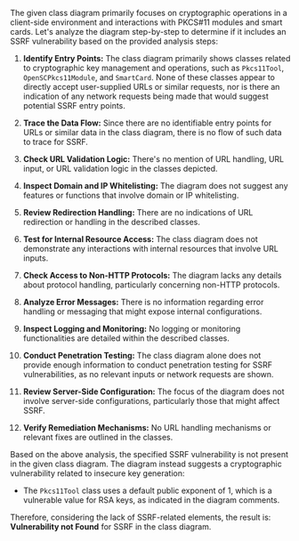 The given class diagram primarily focuses on cryptographic operations in a client-side environment and interactions with PKCS#11 modules and smart cards. Let's analyze the diagram step-by-step to determine if it includes an SSRF vulnerability based on the provided analysis steps:

1. **Identify Entry Points:** The class diagram primarily shows classes related to cryptographic key management and operations, such as `Pkcs11Tool`, `OpenSCPkcs11Module`, and `SmartCard`. None of these classes appear to directly accept user-supplied URLs or similar requests, nor is there an indication of any network requests being made that would suggest potential SSRF entry points.

2. **Trace the Data Flow:** Since there are no identifiable entry points for URLs or similar data in the class diagram, there is no flow of such data to trace for SSRF.

3. **Check URL Validation Logic:** There's no mention of URL handling, URL input, or URL validation logic in the classes depicted.

4. **Inspect Domain and IP Whitelisting:** The diagram does not suggest any features or functions that involve domain or IP whitelisting.

5. **Review Redirection Handling:** There are no indications of URL redirection or handling in the described classes.

6. **Test for Internal Resource Access:** The class diagram does not demonstrate any interactions with internal resources that involve URL inputs.

7. **Check Access to Non-HTTP Protocols:** The diagram lacks any details about protocol handling, particularly concerning non-HTTP protocols.

8. **Analyze Error Messages:** There is no information regarding error handling or messaging that might expose internal configurations.

9. **Inspect Logging and Monitoring:** No logging or monitoring functionalities are detailed within the described classes.

10. **Conduct Penetration Testing:** The class diagram alone does not provide enough information to conduct penetration testing for SSRF vulnerabilities, as no relevant inputs or network requests are shown.

11. **Review Server-Side Configuration:** The focus of the diagram does not involve server-side configurations, particularly those that might affect SSRF.

12. **Verify Remediation Mechanisms:** No URL handling mechanisms or relevant fixes are outlined in the classes.

Based on the above analysis, the specified SSRF vulnerability is not present in the given class diagram. The diagram instead suggests a cryptographic vulnerability related to insecure key generation:

- The `Pkcs11Tool` class uses a default public exponent of 1, which is a vulnerable value for RSA keys, as indicated in the diagram comments.

Therefore, considering the lack of SSRF-related elements, the result is: **Vulnerability not Found** for SSRF in the class diagram.